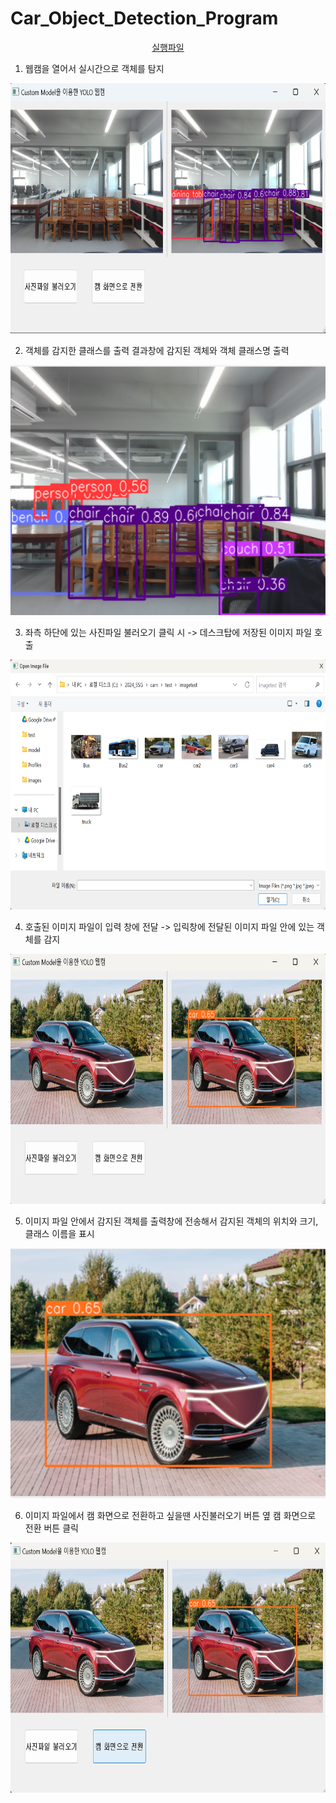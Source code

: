 # Car_Object_Detection_Program

<p align="center">  <a href="https://github.com/SongSeungGun/Car_Object_Detection_Program/blob/main/cam.py"> 실행파일 </a>  </p>

1) 웹캠을 열어서 실시간으로 객체를 탐지
<p align="center">
<img src="./myModels/cam_img_1.png" alt="Image 1" width="700" height="400">
<br>
</p>

2) 객체를 감지한 클래스를 출력 결과창에 감지된 객체와 객체 클래스명 출력
<p align="center">
<img src="./myModels/cam_img_2.png" alt="Image 2" width="700" height="400">
<br>
</p>

3) 좌측 하단에 있는 사진파일 불러오기 클릭 시 -> 데스크탑에 저장된 이미지 파일 호출
<p align="center">
<img src="./myModels/cam_img_3.png" alt="Image 3" width="700" height="400">
<br>
</p>

4) 호출된 이미지 파일이 입력 창에 전달 -> 입릭창에 전달된 이미지 파일 안에 있는 객체를 감지
<p align="center">
<img src="./myModels/cam_img_4.png" alt="Image 4" width="700" height="400">
<br>
</p>

5) 이미지 파일 안에서 감지된 객체를 출력창에 전송해서 감지된 객체의 위치와 크기, 클래스 이름을 표시
<p align="center">
<img src="./myModels/cam_img_5.png" alt="Image 5" width="700" height="400">
<br>
</p>

6) 이미지 파일에서 캠 화면으로 전환하고 싶을땐 사진불러오기 버튼 옆 캠 화면으로 전환 버튼 클릭
<p align="center">
<img src="./myModels/cam_img_6.png" alt="Image 6" width="700" height="400">
<br>
</p>
